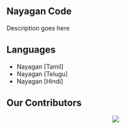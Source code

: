 ## Nayagan Code
Description goes here

## Languages 
- Nayagan [Tamil]
- Nayagan [Telugu]
- Nayagan [Hindi]

## Our Contributors 
<p align="center"><a href="https://github.com/cognizance-amrita/NayaganCode/graphs/contributors">
  <img src="https://contributors-img.web.app/image?repo=cognizance-amrita/NayaganCode" />
</a></p>